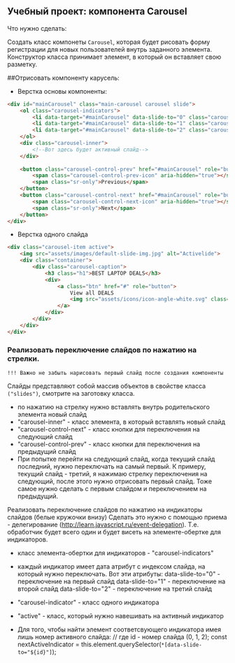 ## Учебный проект: компонента Carousel ##
Что нужно сделать:

Создать класс компонеты `Carousel`, которая будет рисовать форму регистрации для новых пользователей внутрь заданного элемента.
Конструктор класса принимает элемент, в который он вставляет свою разметку.

##Отрисовать компоненту карусель:

* Верстка основы компоненты:

```html
<div id="mainCarousel" class="main-carousel carousel slide">
    <ol class="carousel-indicators">
        <li data-target="#mainCarousel" data-slide-to="0" class="carousel-indicator"></li>
        <li data-target="#mainCarousel" data-slide-to="1" class="carousel-indicator"></li>
        <li data-target="#mainCarousel" data-slide-to="2" class="carousel-indicator"></li>
    </ol>
    <div class="carousel-inner">
        <!--Вот здесь будет активный слайд-->
    </div>
    
    <button class="carousel-control-prev" href="#mainCarousel" role="button" data-slide="prev">
        <span class="carousel-control-prev-icon" aria-hidden="true"></span>
        <span class="sr-only">Previous</span>
    </button>
    <button class="carousel-control-next" href="#mainCarousel" role="button" data-slide="next">
        <span class="carousel-control-next-icon" aria-hidden="true"></span>
        <span class="sr-only">Next</span>
    </button>
</div>
```

* Верстка одного слайда

```html
<div class="carousel-item active">
    <img src="assets/images/default-slide-img.jpg" alt="Activelide">
    <div class="container">
        <div class="carousel-caption">
            <h3 class="h1">BEST LAPTOP DEALS</h3>
            <div>
                <a class="btn" href="#" role="button">
                    View all DEALS
                    <img src="assets/icons/icon-angle-white.svg" class="ml-3" alt="">
                </a>
            </div>
        </div>
    </div>
</div>
```

### Реализовать переключение слайдов по нажатию на стрелки.
`!!! Важно не забыть нарисовать первый слайд после создания компоненты`

Слайды представляют собой массив объектов в свойстве класса `("slides")`, смотрите на заготовку класса.
* по нажатию на стрелку нужно вставлять внутрь родительского элемента новый слайд
* "carousel-inner" - класс элемента, в который вставлять новый слайд
* "carousel-control-next" - класс кнопки для переключения на следующий слайд
* "carousel-control-prev" - класс кнопки для переключения на предыдущий слайд
* При попытке перейти на следующий слайд, когда текущий слайд последний, нужно переключать на самый первый.
К примеру, текущий слайд - третий, я нажимаю стрелку переключения на следующий, после этого нужно отрисовать первый слайд.
Тоже самое нужно сделать с первым слайдом и переключением на предыдущий.

Реализовать переключение слайдов по нажатию на индикаторы слайдов (белые кружочки внизу)
Сделать это нужно с помощью приема - делегирование (http://learn.javascript.ru/event-delegation).
Т.е. обработчик будет всего один и будет висеть на элементе-обертке для индикаторов.
* класс элемента-обертки для индикаторов - "carousel-indicators"
* каждый индикатор имеет дата атрибут с индексом слайда, на который нужно переключать.
Вот эти атрибуты:
data-slide-to="0" - переключение на первый слайд
data-slide-to="1" - переключение на второй слайд
data-slide-to="2" - переключение на третий слайд

* "carousel-indicator" - класс одного индикатора
* "active" - класс, который нужно навешивать на активный индикатор
* Для того, чтобы найти элемент соответсвующего индикатора имея лишь номер активного слайда:
// где id - номер слайда (0, 1, 2);
const nextActiveIndicator = this.element.querySelector(`*[data-slide-to="${id}"]`);
